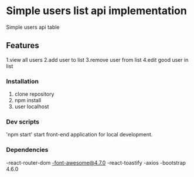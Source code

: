 # Simple users list api implementation

Simple users api table

## Features

1.view all users
2.add user to list 
3.remove user from list
4.edit good user in list



### Installation

1. clone repository 
2. npm install 
3. user localhost

### Dev scripts

'npm start' start front-end application for local development.

### Dependencies

-react-router-dom
-font-awesome@4.7.0 
-react-toastify 
-axios 
-bootstrap 4.6.0

